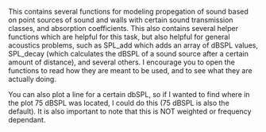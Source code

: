 This contains several functions for modeling propegation of sound based on point sources of sound and walls with certain sound transmission classes, and absorption coefficients. This also contains several helper functions which are helpful for this task, but also helpful for general acoustics problems, such as SPL_add which adds an array of dBSPL values, SPL_decay (which calculates the dBSPL of a sound source after a certain amount of distance), and several others. I encourage you to open the functions to read how they are meant to be used, and to see what they are actually doing.

You can also plot a line for a certain dbSPL, so if I wanted to find where in the plot 75 dBSPL was located, I could do this (75 dBSPL is also the default). It is also important to note that this is NOT weighted or frequency dependant.

